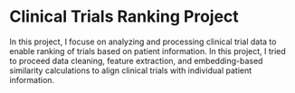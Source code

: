 # Clinical Trials Ranking Project
In this project, I focuse on analyzing and processing clinical trial data to enable ranking of trials based on patient information. In this project, I tried to proceed data cleaning, feature extraction, and embedding-based similarity calculations to align clinical trials with individual patient information.

